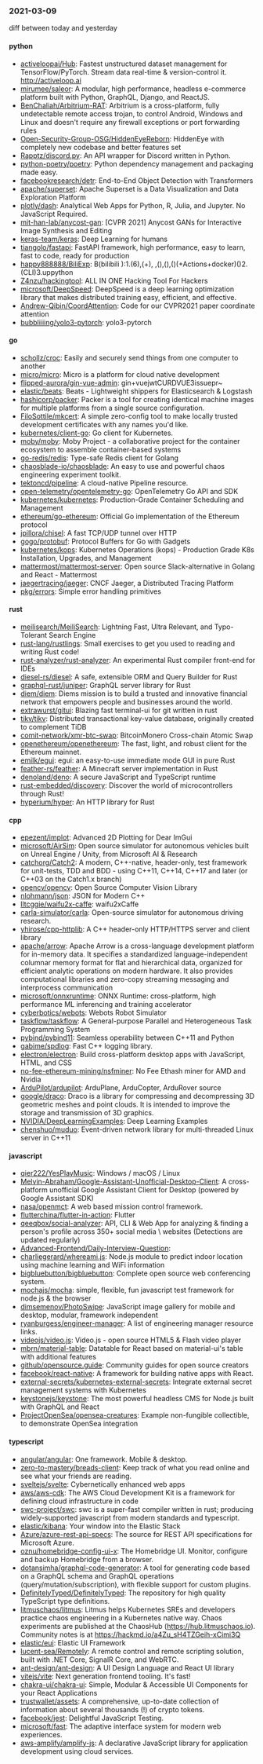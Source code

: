 ### 2021-03-09
diff between today and yesterday

#### python
* [activeloopai/Hub](https://github.com/activeloopai/Hub): Fastest unstructured dataset management for TensorFlow/PyTorch. Stream data real-time & version-control it. http://activeloop.ai
* [mirumee/saleor](https://github.com/mirumee/saleor): A modular, high performance, headless e-commerce platform built with Python, GraphQL, Django, and ReactJS.
* [BenChaliah/Arbitrium-RAT](https://github.com/BenChaliah/Arbitrium-RAT): Arbitrium is a cross-platform, fully undetectable remote access trojan, to control Android, Windows and Linux and doesn't require any firewall exceptions or port forwarding rules
* [Open-Security-Group-OSG/HiddenEyeReborn](https://github.com/Open-Security-Group-OSG/HiddenEyeReborn): HiddenEye with completely new codebase and better features set
* [Rapptz/discord.py](https://github.com/Rapptz/discord.py): An API wrapper for Discord written in Python.
* [python-poetry/poetry](https://github.com/python-poetry/poetry): Python dependency management and packaging made easy.
* [facebookresearch/detr](https://github.com/facebookresearch/detr): End-to-End Object Detection with Transformers
* [apache/superset](https://github.com/apache/superset): Apache Superset is a Data Visualization and Data Exploration Platform
* [plotly/dash](https://github.com/plotly/dash): Analytical Web Apps for Python, R, Julia, and Jupyter. No JavaScript Required.
* [mit-han-lab/anycost-gan](https://github.com/mit-han-lab/anycost-gan): [CVPR 2021] Anycost GANs for Interactive Image Synthesis and Editing
* [keras-team/keras](https://github.com/keras-team/keras): Deep Learning for humans
* [tiangolo/fastapi](https://github.com/tiangolo/fastapi): FastAPI framework, high performance, easy to learn, fast to code, ready for production
* [happy888888/BiliExp](https://github.com/happy888888/BiliExp): B(bilibili ):1.(6),(+), ,(),(),()(+Actions+docker)()2.(CLI)3.uppython
* [Z4nzu/hackingtool](https://github.com/Z4nzu/hackingtool): ALL IN ONE Hacking Tool For Hackers
* [microsoft/DeepSpeed](https://github.com/microsoft/DeepSpeed): DeepSpeed is a deep learning optimization library that makes distributed training easy, efficient, and effective.
* [Andrew-Qibin/CoordAttention](https://github.com/Andrew-Qibin/CoordAttention): Code for our CVPR2021 paper coordinate attention
* [bubbliiiing/yolo3-pytorch](https://github.com/bubbliiiing/yolo3-pytorch): yolo3-pytorch

#### go
* [schollz/croc](https://github.com/schollz/croc): Easily and securely send things from one computer to another  
* [micro/micro](https://github.com/micro/micro): Micro is a platform for cloud native development
* [flipped-aurora/gin-vue-admin](https://github.com/flipped-aurora/gin-vue-admin): gin+vuejwtCURDVUE3issuepr~
* [elastic/beats](https://github.com/elastic/beats):  Beats - Lightweight shippers for Elasticsearch & Logstash
* [hashicorp/packer](https://github.com/hashicorp/packer): Packer is a tool for creating identical machine images for multiple platforms from a single source configuration.
* [FiloSottile/mkcert](https://github.com/FiloSottile/mkcert): A simple zero-config tool to make locally trusted development certificates with any names you'd like.
* [kubernetes/client-go](https://github.com/kubernetes/client-go): Go client for Kubernetes.
* [moby/moby](https://github.com/moby/moby): Moby Project - a collaborative project for the container ecosystem to assemble container-based systems
* [go-redis/redis](https://github.com/go-redis/redis): Type-safe Redis client for Golang
* [chaosblade-io/chaosblade](https://github.com/chaosblade-io/chaosblade): An easy to use and powerful chaos engineering experiment toolkit.
* [tektoncd/pipeline](https://github.com/tektoncd/pipeline): A cloud-native Pipeline resource.
* [open-telemetry/opentelemetry-go](https://github.com/open-telemetry/opentelemetry-go): OpenTelemetry Go API and SDK
* [kubernetes/kubernetes](https://github.com/kubernetes/kubernetes): Production-Grade Container Scheduling and Management
* [ethereum/go-ethereum](https://github.com/ethereum/go-ethereum): Official Go implementation of the Ethereum protocol
* [jpillora/chisel](https://github.com/jpillora/chisel): A fast TCP/UDP tunnel over HTTP
* [gogo/protobuf](https://github.com/gogo/protobuf): Protocol Buffers for Go with Gadgets
* [kubernetes/kops](https://github.com/kubernetes/kops): Kubernetes Operations (kops) - Production Grade K8s Installation, Upgrades, and Management
* [mattermost/mattermost-server](https://github.com/mattermost/mattermost-server): Open source Slack-alternative in Golang and React - Mattermost
* [jaegertracing/jaeger](https://github.com/jaegertracing/jaeger): CNCF Jaeger, a Distributed Tracing Platform
* [pkg/errors](https://github.com/pkg/errors): Simple error handling primitives

#### rust
* [meilisearch/MeiliSearch](https://github.com/meilisearch/MeiliSearch): Lightning Fast, Ultra Relevant, and Typo-Tolerant Search Engine
* [rust-lang/rustlings](https://github.com/rust-lang/rustlings):  Small exercises to get you used to reading and writing Rust code!
* [rust-analyzer/rust-analyzer](https://github.com/rust-analyzer/rust-analyzer): An experimental Rust compiler front-end for IDEs
* [diesel-rs/diesel](https://github.com/diesel-rs/diesel): A safe, extensible ORM and Query Builder for Rust
* [graphql-rust/juniper](https://github.com/graphql-rust/juniper): GraphQL server library for Rust
* [diem/diem](https://github.com/diem/diem): Diems mission is to build a trusted and innovative financial network that empowers people and businesses around the world.
* [extrawurst/gitui](https://github.com/extrawurst/gitui): Blazing  fast terminal-ui for git written in rust 
* [tikv/tikv](https://github.com/tikv/tikv): Distributed transactional key-value database, originally created to complement TiDB
* [comit-network/xmr-btc-swap](https://github.com/comit-network/xmr-btc-swap): BitcoinMonero Cross-chain Atomic Swap
* [openethereum/openethereum](https://github.com/openethereum/openethereum): The fast, light, and robust client for the Ethereum mainnet.
* [emilk/egui](https://github.com/emilk/egui): egui: an easy-to-use immediate mode GUI in pure Rust
* [feather-rs/feather](https://github.com/feather-rs/feather): A Minecraft server implementation in Rust
* [denoland/deno](https://github.com/denoland/deno): A secure JavaScript and TypeScript runtime
* [rust-embedded/discovery](https://github.com/rust-embedded/discovery): Discover the world of microcontrollers through Rust!
* [hyperium/hyper](https://github.com/hyperium/hyper): An HTTP library for Rust

#### cpp
* [epezent/implot](https://github.com/epezent/implot): Advanced 2D Plotting for Dear ImGui
* [microsoft/AirSim](https://github.com/microsoft/AirSim): Open source simulator for autonomous vehicles built on Unreal Engine / Unity, from Microsoft AI & Research
* [catchorg/Catch2](https://github.com/catchorg/Catch2): A modern, C++-native, header-only, test framework for unit-tests, TDD and BDD - using C++11, C++14, C++17 and later (or C++03 on the Catch1.x branch)
* [opencv/opencv](https://github.com/opencv/opencv): Open Source Computer Vision Library
* [nlohmann/json](https://github.com/nlohmann/json): JSON for Modern C++
* [lltcggie/waifu2x-caffe](https://github.com/lltcggie/waifu2x-caffe): waifu2xCaffe
* [carla-simulator/carla](https://github.com/carla-simulator/carla): Open-source simulator for autonomous driving research.
* [yhirose/cpp-httplib](https://github.com/yhirose/cpp-httplib): A C++ header-only HTTP/HTTPS server and client library
* [apache/arrow](https://github.com/apache/arrow): Apache Arrow is a cross-language development platform for in-memory data. It specifies a standardized language-independent columnar memory format for flat and hierarchical data, organized for efficient analytic operations on modern hardware. It also provides computational libraries and zero-copy streaming messaging and interprocess communication
* [microsoft/onnxruntime](https://github.com/microsoft/onnxruntime): ONNX Runtime: cross-platform, high performance ML inferencing and training accelerator
* [cyberbotics/webots](https://github.com/cyberbotics/webots): Webots Robot Simulator
* [taskflow/taskflow](https://github.com/taskflow/taskflow): A General-purpose Parallel and Heterogeneous Task Programming System
* [pybind/pybind11](https://github.com/pybind/pybind11): Seamless operability between C++11 and Python
* [gabime/spdlog](https://github.com/gabime/spdlog): Fast C++ logging library.
* [electron/electron](https://github.com/electron/electron): Build cross-platform desktop apps with JavaScript, HTML, and CSS
* [no-fee-ethereum-mining/nsfminer](https://github.com/no-fee-ethereum-mining/nsfminer): No Fee Ethash miner for AMD and Nvidia
* [ArduPilot/ardupilot](https://github.com/ArduPilot/ardupilot): ArduPlane, ArduCopter, ArduRover source
* [google/draco](https://github.com/google/draco): Draco is a library for compressing and decompressing 3D geometric meshes and point clouds. It is intended to improve the storage and transmission of 3D graphics.
* [NVIDIA/DeepLearningExamples](https://github.com/NVIDIA/DeepLearningExamples): Deep Learning Examples
* [chenshuo/muduo](https://github.com/chenshuo/muduo): Event-driven network library for multi-threaded Linux server in C++11

#### javascript
* [qier222/YesPlayMusic](https://github.com/qier222/YesPlayMusic):  Windows / macOS / Linux
* [Melvin-Abraham/Google-Assistant-Unofficial-Desktop-Client](https://github.com/Melvin-Abraham/Google-Assistant-Unofficial-Desktop-Client): A cross-platform unofficial Google Assistant Client for Desktop (powered by Google Assistant SDK)
* [nasa/openmct](https://github.com/nasa/openmct): A web based mission control framework.
* [flutterchina/flutter-in-action](https://github.com/flutterchina/flutter-in-action): Flutter
* [qeeqbox/social-analyzer](https://github.com/qeeqbox/social-analyzer): API, CLI & Web App for analyzing & finding a person's profile across 350+ social media \ websites (Detections are updated regularly)
* [Advanced-Frontend/Daily-Interview-Question](https://github.com/Advanced-Frontend/Daily-Interview-Question): 
* [charliegerard/whereami.js](https://github.com/charliegerard/whereami.js): Node.js module to predict indoor location using machine learning and WiFi information 
* [bigbluebutton/bigbluebutton](https://github.com/bigbluebutton/bigbluebutton): Complete open source web conferencing system.
* [mochajs/mocha](https://github.com/mochajs/mocha):  simple, flexible, fun javascript test framework for node.js & the browser
* [dimsemenov/PhotoSwipe](https://github.com/dimsemenov/PhotoSwipe): JavaScript image gallery for mobile and desktop, modular, framework independent
* [ryanburgess/engineer-manager](https://github.com/ryanburgess/engineer-manager): A list of engineering manager resource links.
* [videojs/video.js](https://github.com/videojs/video.js): Video.js - open source HTML5 & Flash video player
* [mbrn/material-table](https://github.com/mbrn/material-table): Datatable for React based on material-ui's table with additional features
* [github/opensource.guide](https://github.com/github/opensource.guide):  Community guides for open source creators
* [facebook/react-native](https://github.com/facebook/react-native): A framework for building native apps with React.
* [external-secrets/kubernetes-external-secrets](https://github.com/external-secrets/kubernetes-external-secrets): Integrate external secret management systems with Kubernetes
* [keystonejs/keystone](https://github.com/keystonejs/keystone): The most powerful headless CMS for Node.js  built with GraphQL and React
* [ProjectOpenSea/opensea-creatures](https://github.com/ProjectOpenSea/opensea-creatures): Example non-fungible collectible, to demonstrate OpenSea integration

#### typescript
* [angular/angular](https://github.com/angular/angular): One framework. Mobile & desktop.
* [zero-to-mastery/breads-client](https://github.com/zero-to-mastery/breads-client): Keep track of what you read online and see what your friends are reading.
* [sveltejs/svelte](https://github.com/sveltejs/svelte): Cybernetically enhanced web apps
* [aws/aws-cdk](https://github.com/aws/aws-cdk): The AWS Cloud Development Kit is a framework for defining cloud infrastructure in code
* [swc-project/swc](https://github.com/swc-project/swc): swc is a super-fast compiler written in rust; producing widely-supported javascript from modern standards and typescript.
* [elastic/kibana](https://github.com/elastic/kibana): Your window into the Elastic Stack
* [Azure/azure-rest-api-specs](https://github.com/Azure/azure-rest-api-specs): The source for REST API specifications for Microsoft Azure.
* [oznu/homebridge-config-ui-x](https://github.com/oznu/homebridge-config-ui-x): The Homebridge UI. Monitor, configure and backup Homebridge from a browser.
* [dotansimha/graphql-code-generator](https://github.com/dotansimha/graphql-code-generator): A tool for generating code based on a GraphQL schema and GraphQL operations (query/mutation/subscription), with flexible support for custom plugins.
* [DefinitelyTyped/DefinitelyTyped](https://github.com/DefinitelyTyped/DefinitelyTyped): The repository for high quality TypeScript type definitions.
* [litmuschaos/litmus](https://github.com/litmuschaos/litmus): Litmus helps Kubernetes SREs and developers practice chaos engineering in a Kubernetes native way. Chaos experiments are published at the ChaosHub (https://hub.litmuschaos.io). Community notes is at https://hackmd.io/a4Zu_sH4TZGeih-xCimi3Q
* [elastic/eui](https://github.com/elastic/eui): Elastic UI Framework 
* [lucent-sea/Remotely](https://github.com/lucent-sea/Remotely): A remote control and remote scripting solution, built with .NET Core, SignalR Core, and WebRTC.
* [ant-design/ant-design](https://github.com/ant-design/ant-design):  A UI Design Language and React UI library
* [vitejs/vite](https://github.com/vitejs/vite): Next generation frontend tooling. It's fast!
* [chakra-ui/chakra-ui](https://github.com/chakra-ui/chakra-ui):  Simple, Modular & Accessible UI Components for your React Applications
* [trustwallet/assets](https://github.com/trustwallet/assets): A comprehensive, up-to-date collection of information about several thousands (!) of crypto tokens.
* [facebook/jest](https://github.com/facebook/jest): Delightful JavaScript Testing.
* [microsoft/fast](https://github.com/microsoft/fast): The adaptive interface system for modern web experiences.
* [aws-amplify/amplify-js](https://github.com/aws-amplify/amplify-js): A declarative JavaScript library for application development using cloud services.
